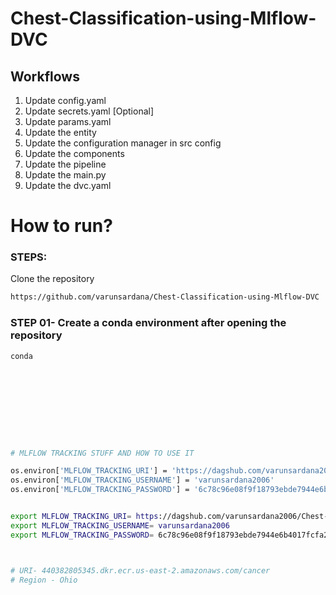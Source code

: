 # Chest-Classification-using-Mlflow-DVC


## Workflows

1. Update config.yaml
2. Update secrets.yaml [Optional]
3. Update params.yaml
4. Update the entity
5. Update the configuration manager in src config
6. Update the components
7. Update the pipeline
8. Update the main.py
9. Update the dvc.yaml

# How to run?

### STEPS:

Clone the repository

```bash
https://github.com/varunsardana/Chest-Classification-using-Mlflow-DVC
```
### STEP 01- Create a conda environment after opening the repository

```bash
conda










# MLFLOW TRACKING STUFF AND HOW TO USE IT

os.environ['MLFLOW_TRACKING_URI'] = 'https://dagshub.com/varunsardana2006/Chest-Classification-using-Mlflow-DVC.mlflow'
os.environ['MLFLOW_TRACKING_USERNAME'] = 'varunsardana2006'
os.environ['MLFLOW_TRACKING_PASSWORD'] = '6c78c96e08f9f18793ebde7944e6b4017fcfa21b'


export MLFLOW_TRACKING_URI= https://dagshub.com/varunsardana2006/Chest-Classification-using-Mlflow-DVC.mlflow
export MLFLOW_TRACKING_USERNAME= varunsardana2006
export MLFLOW_TRACKING_PASSWORD= 6c78c96e08f9f18793ebde7944e6b4017fcfa21b



# URI- 440382805345.dkr.ecr.us-east-2.amazonaws.com/cancer
# Region - Ohio
